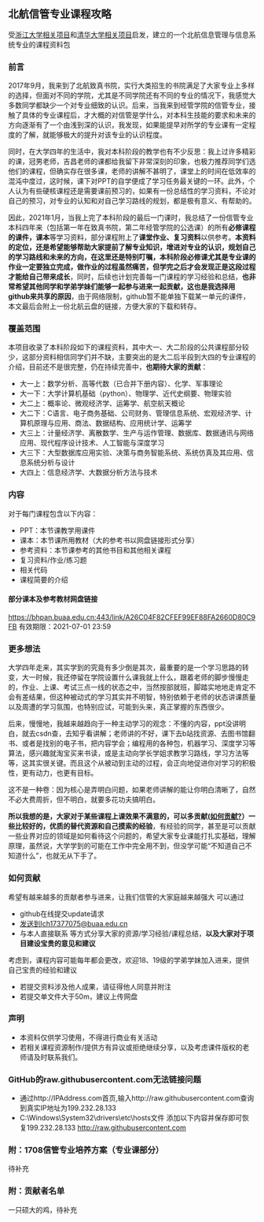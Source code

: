 ## 北航信管专业课程攻略
受[浙江大学相关项目](https://github.com/QSCTech/zju-icicles)和[清华大学相关项目](https://github.com/Salensoft/thu-cst-cracker)启发，建立的一个北航信息管理与信息系统专业的课程资料包

### 前言

2017年9月，我来到了北航致真书院，实行大类招生的书院满足了大家专业上多样的选择，但面对不同的学院，尤其是不同学院还有不同的专业的情况下，我感觉大多数同学都缺少一个对专业细致的认识。后来，当我来到经管学院的信管专业，接触了具体的专业课程后，才大概的对信管是学什么，对本科生技能的要求和未来的方向逐渐有了一个由浅到深的认识，我发现，如果能提早对所学的专业课有一定程度的了解，就能够极大的提升对该专业的认识程度。

同时，在大学四年的生活中，我对本科阶段的教学也有不少反思：我上过许多精彩的课，冠男老师，吉昌老师的课都给我留下非常深刻的印象，也极力推荐同学们选他们的课程，但确实存在很多课，老师的讲解不甚明了，课堂上的时间在低效率的混沌中度过，这时候，课下对PPT的自学便成了学习任务最关键的一环。此外，个人认为有些硬核课程还是需要课前预习的，如果有一份总结性的学习资料，不论对自己的预习，对专业的认知和对自己学习路线的规划，都是极有意义、有帮助的。

因此，2021年1月，当我上完了本科阶段的最后一门课时，我总结了一份信管专业本科四年来（包括第一年在致真书院，第二年经管学院的公选课）的所有**必修课程的课件，课本**等学习资料，部分课程附上了**课堂作业、复习资料**以供参考。**本资料的定位，还是希望能够帮助大家提前了解专业知识，增进对专业的认识，规划自己的学习路线和未来的方向，在这里还是特别叮嘱，本科阶段必修课尤其是专业课的作业一定要独立完成，做作业的过程虽然痛苦，但学完之后才会发现正是这段过程才能给自己带来成长**，同时，后续也计划完善每一门课程的学习经验和总结，**也非常希望其他同学和学弟学妹们能够一起参与进来一起贡献，这也是我选择用github来共享的原因**，由于网络限制，github暂不能单独下载某一单元的课件，本文最后会附上一份北航云盘的链接，方便大家的下载和转存。

### 覆盖范围
本项目收录了本科阶段如下的课程资料，其中大一、大二阶段的公共课程部分较少，这部分资料相信同学们并不缺，主要突出的是大二后半段到大四的专业课程的介绍，目前还不是很完整，仍在持续完善中，**也期待大家的贡献**：
* 大一上：数学分析、高等代数（已合并下册内容）、化学、军事理论
* 大一下：大学计算机基础（python）、物理学、近代史纲要、物理实验
* 大二上：概率论、微观经济学、运筹学、航空航天概论
* 大二下：C语言、电子商务基础、公司财务、管理信息系统、宏观经济学、计算机原理与应用、商法、数据结构、应用统计学、运筹学
* 大三上：计量经济学、离散数学、生产与运作管理、数据库、数据通讯与网络应用、现代程序设计技术、人工智能与深度学习
* 大三下：大型数据库应用实验、决策与商务智能系统、系统仿真及其应用、信息系统分析与设计
* 大四上：信息经济学、大数据分析方法与技术

### 内容
对于每门课程包含以下内容：
* PPT：本节课教学用课件
* 课本：本节课所用教材（大的参考书以网盘链接形式分享）
* 参考资料：本节课参考的其他书目和其他相关课程
* 复习资料/作业/练习题
* 相关代码
* 课程简要的介绍
#### 部分课本及参考教材网盘链接
https://bhpan.buaa.edu.cn:443/link/A26C04F82CFEF99EF88FA2660D80C9FB
有效期限：2021-07-01 23:59

### 更多想法
大学四年走来，其实学到的究竟有多少倒是其次，最重要的是一个学习思路的转变，大一时候，我还停留在学院设置什么课我就上什么，跟着老师的脚步慢慢走的，作业、上课、考试三点一线的状态之中，当然按部就班，脚踏实地地走肯定不会有差结果，但这种被动式的学习其实并不明智，特别依赖于老师的状态讲课质量以及周遭的学习氛围，也特别应试，可能到头来，真正掌握的东西很少。

后来，慢慢地，我越来越趋向于一种主动学习的观念：不懂的内容，ppt没讲明白，就去csdn查，去知乎看讲解；老师讲的不好，课下去b站找资源、去图书馆翻书、或者是找别的电子书，把内容学会；编程用的各种包，机器学习、深度学习等算法，感兴趣就淘宝买来书读，或是主动向学长学姐求教学习路线，学习方法等等，这其实很关键。而且这个从被动到主动的过程，会正向地促进你对学习的积极性，更有动力，也更有目标。

这不是一种卷：因为核心是弄明白问题，如果老师讲解的能让你明白清晰了，自然不必大费周折，但不明白，就要多花功夫搞明白。

**所以我想的是，大家对于某些课程上课效果不满意的，可以多贡献([如何贡献?](#如何贡献)）一些比较好的，优质的替代资源和自己摸索的经验**，有经验的同学，甚至是可以贡献一些业界对应的领域是如何看待这个问题的，希望大家专业课能打扎实基础，理解原理，虽然说，大学学到的可能在工作中完全用不到，但没学可能“不知道自己不知道什么”，也就无从下手了。

### 如何贡献
希望有越来越多的贡献者参与进来，让我们信管的大家庭越来越强大
可以通过
* github在线提交update请求
* 发送到lch17377075@buaa.edu.cn
* 与本人直接联系
等方式分享大家的资源/学习经验/课程总结，**以及大家对于项目建设宝贵的意见和建议**

考虑到，课程内容可能每年都会更改，欢迎18、19级的学弟学妹加入进来，提供自己宝贵的经验和建议

* 若提交资料涉及他人成果，请征得他人同意并附注
* 若提交单文件大于50m，建议上传网盘
### 声明
* 本资料仅供学习使用，不得进行商业有关活动
* 若相关课程资源制作/提供方有异议或拒绝继续分享，以及考虑课件版权的老师请及时联系我们。
### GitHub的raw.githubusercontent.com无法链接问题
* 通过http://IPAddress.com首页,输入http://raw.githubusercontent.com查询到真实IP地址为199.232.28.133
* C:\Windows\System32\drivers\etc\hosts文件
添加以下内容并保存即可恢复199.232.28.133 http://raw.githubusercontent.com
### 附：1708信管专业培养方案（专业课部分）
待补充
### 附：贡献者名单
一只硕大的鸡，待补充

